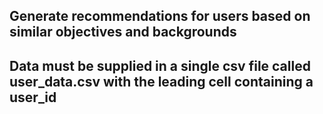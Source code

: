 ## Generate recommendations for users based on similar objectives and backgrounds
## Data must be supplied in a single csv file called user_data.csv with the leading cell containing a user_id
